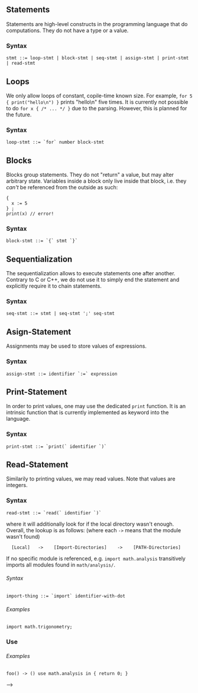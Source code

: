 ## Statements

Statements are high-level constructs in the programming language that do computations.
They do not have a type or a value.

### Syntax

```
stmt ::= loop-stmt | block-stmt | seq-stmt | assign-stmt | print-stmt | read-stmt
```

## Loops

We only allow loops of constant, copile-time known size.
For example, `for 5 { print("hello\n") }` prints "hello\n" five times.
It is currently not possible to do `for x { /* ... */ }` due to the parsing.
However, this is planned for the future.

### Syntax

```
loop-stmt ::= `for` number block-stmt
```

## Blocks

Blocks group statements. They do not "return" a value, but may alter arbitrary state.
Variables inside a block only live inside that block, i.e. they *can't* be referenced
from the outside as such:

```
{
  x := 5
} ;
print(x) // error!
```

### Syntax

```
block-stmt ::= `{` stmt `}`
```

## Sequentialization

The sequentialization allows to execute statements one after another.
Contrary to C or C++, we do not use it to simply end the statement and explicitly
require it to chain statements.

### Syntax

```
seq-stmt ::= stmt | seq-stmt ';' seq-stmt
```

## Asign-Statement

Assignments may be used to store values of expressions.

### Syntax

```
assign-stmt ::= identifier `:=` expression
```

## Print-Statement

In order to print values, one may use the dedicated `print` function.
It is an intrinsic function that is currently implemented as keyword into the language.

### Syntax

```
print-stmt ::= `print(` identifier `)`
```

## Read-Statement

Similarily to printing values, we may read values. Note that values are integers.

### Syntax

```
read-stmt ::= `read(` identifier `)`
```

<!--

## Module Definitions

A module a single translation unit. There are two kinds of modules:

1. Meta-Module - defines operators, substitution rules, or may contain theorems.
2. Module - general purpose module that needs an associated meta-module.

The filename determines the name of the module.
A file with the extension `.hl` is a general purpose module.
A file with the extension `.hlm` is a meta-module.
Note that a file name should not contain more than one dot. To mitigate this issue
and allow modules to be named with dots in code, e.g. `math.analysis.differentiation`, 
every `/` in the module's filename will be replaced with `.`.
Hence, the module `math.analysis.differentiation` is uniquely defined by the file
`differentiation.hl` contained in the directory `analysis`, which again is contained
in the directory `math`:

```
math
└── analysis
    └── differentiation.hl
```

### Import

An import loads a (meta-)module.
For this, the compiler first looks at it's current working directory and loads any
module matching the name provided to `import`. If it can't find any module in there
(including subdirectiories), it will look at the `PATH` variable's entries.
There is also the possibility to provide the compiler with import-directories <!-- TODO: add a link to reference this -->
where it will additionally look for if the local directory wasn't enough.
Overall, the lookup is as follows: (where each `->` means that the module wasn't found)

```
  [Local]   ->    [Import-Directories]    ->    [PATH-Directories]
```

If no specific module is referenced, e.g. `import math.analysis` transitively imports
all modules found in `math/analysis/`.

###### Syntax

```
import-thing ::= `import` identifier-with-dot
```

###### Examples

```
import math.trigonometry;
```



### Use


###### Examples

```
foo() -> () use math.analysis in { return 0; }
```

-->

